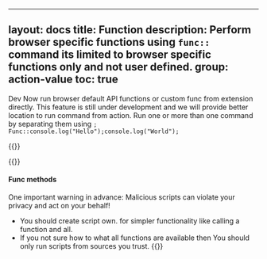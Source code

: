 
---
layout: docs
title: Function
description: Perform browser specific functions using `func::` command its limited to browser specific functions only and not user defined.
group: action-value
toc: true
---


<span class="badge bg-danger">Dev</span>
<span>Now run browser default API functions or custom func from extension directly. This feature is still under development and we will provide better location to run command from action. Run one or more than one command by separating them using `;` <br/>`Func::console.log("Hello");console.log("World");`</span>

{{<img func-command.png>}}

{{<callout danger>}}

#### Func methods

One important warning in advance: Malicious scripts can violate your privacy and act on your behalf!

- You should create script own. for simpler functionality like calling a function and all.
- If you not sure how to what all functions are available then You should only run scripts from sources you trust.
{{</callout>}}